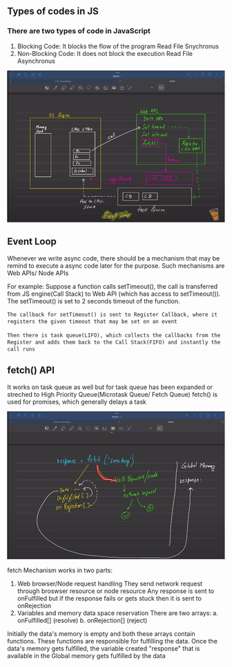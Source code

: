
## Types of codes in JS

### There are two types of code in JavaScript
1. Blocking Code:
                It blocks the flow of the program
                Read File Snychronus
2. Non-Blocking Code:
                    It does not block the execution
                    Read File Asynchronus




<img title = "Event Loop" alt = "Event and Async" src = "image.png">



## Event Loop

Whenever we write async code, there should be a mechanism that may be remind to execute a async code later for the purpose.
Such mechanisms are Web APIs/ Node APIs

For example:
    Suppose a function calls setTimeout(), the call is transferred from JS engine(Call Stack) to Web API (which has access to setTimeout()).
    The setTimeout() is set to 2 seconds timeout of the function. 

    The callback for setTimeout() is sent to Register Callback, where it registers the given timeout that may be set on an event

    Then there is task queue(LIFO), which collects the callbacks from the Register and adds them back to the Call Stack(FIFO) and instantly the call runs


## fetch() API

It works on task queue as well but for task queue has been expanded or streched to High Priority Queue(Microtask Queue/ Fetch Queue) fetch() is used for promises, which generally delays a task 

<img title = "Fetch" alt = "Fetch Mechanism" src = "fetch.png">

fetch Mechanism works in two parts:
1. Web browser/Node request handling
    They send network request through broswser resource or node resource
    Any response is sent to onFulfilled but if the response fails or gets stuck then it is sent to onRejection
2. Variables and memory data space reservation
    There are two arrays:
    a. onFulfilled[] (resolve)
    b. onRejection[] (reject)

Initially the data's memory is empty and both these arrays contain functions. These functions are responsible for fulfilling the data. Once the data's memory gets fulfilled, the variable created "response" that is available in the Global memory gets fulfilled by the data

